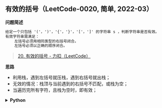 ## 有效的括号（LeetCode-0020, 简单, 2022-03）
<!--{
    "tags": ["栈"],
    "来源": "LeetCode",
    "难度": "简单",
    "编号": "0020",
    "标题": "有效的括号",
    "公司": []
}-->

<summary><b>问题简述</b></summary>

```txt
给定一个只包括 '('，')'，'{'，'}'，'['，']' 的字符串 s ，判断字符串是否有效。
有效字符串需满足：
    左括号必须用相同类型的右括号闭合。
    左括号必须以正确的顺序闭合。
```
> [20. 有效的括号 - 力扣（LeetCode）](https://leetcode-cn.com/problems/valid-parentheses/)

<!-- 
<details><summary><b>详细描述</b></summary>

```txt
```
-->

</details>

<!-- <div align="center"><img src="../../../_assets/xxx.png" height="300" /></div> -->

<summary><b>思路</b></summary>

- 利用栈，遇到左括号就压栈，遇到右括号就出栈；
- 无效的情况：栈顶与当前遇到的右括号不匹配，或栈为空；
- 当遍历完所有字符，且栈为空时，即有效；

<details><summary><b>Python</b></summary>

```python
class Solution:
    def isValid(self, s: str) -> bool:
        """"""
        N = len(s)
        # 奇数情况一定无效
        if N % 1: return False

        # 小技巧，遇到左括号，压入对应的右扩招，这样遇到右括号对比时，直接比较即可
        book = {'(': ')', '[': ']', '{': '}'}

        stk = []
        for c in s:
            if c in book:
                stk.append(book[c])
            else:
                # 如果栈为空，或者栈顶不匹配，无效
                if not stk or stk[-1] != c: 
                    return False
                stk.pop()

        return len(stk) == 0
```

</details>

